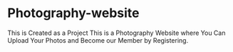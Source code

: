 # Photography-website
This is Created as a Project
This is a Photography Website where You Can Upload Your Photos and Become our Member by Registering.
